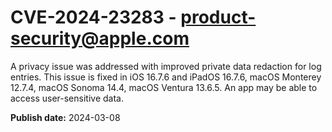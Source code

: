 # CVE-2024-23283 - product-security@apple.com

A privacy issue was addressed with improved private data redaction for log entries. This issue is fixed in iOS 16.7.6 and iPadOS 16.7.6, macOS Monterey 12.7.4, macOS Sonoma 14.4, macOS Ventura 13.6.5. An app may be able to access user-sensitive data.

**Publish date:** 2024-03-08
